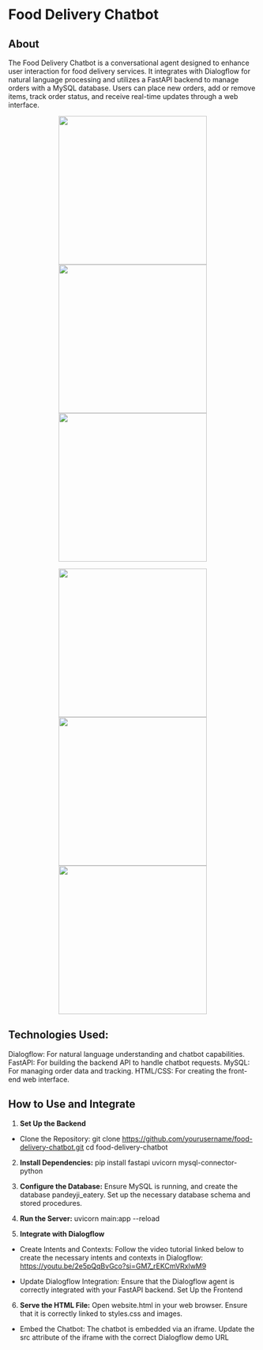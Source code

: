 # Food Delivery Chatbot

## About
The Food Delivery Chatbot is a conversational agent designed to enhance user interaction for food delivery services. It integrates with Dialogflow for natural language processing and utilizes a FastAPI backend to manage orders with a MySQL database. Users can place new orders, add or remove items, track order status, and receive real-time updates through a web interface.

<p align="center">
  <img src="https://github.com/user-attachments/assets/3667e414-5362-43af-aef5-91b5f6a0a6a2" width="300" />
  <img src="https://github.com/user-attachments/assets/d54615fe-9fe6-447c-9db8-7c1ef701bd04" width="300" />
  <img src="https://github.com/user-attachments/assets/7c83bd2c-6fb2-47fc-94e1-1d7844f49c67" width="300" />
</p>

<p align="center">
  <img src="https://github.com/user-attachments/assets/8e367fb7-f490-4d8b-a3d8-f8b33dc376b5" width="300" />
  <img src="https://github.com/user-attachments/assets/e14ba4ce-b8aa-44fa-9e74-ec43930fff6c" width="300" />
  <img src="https://github.com/user-attachments/assets/b86894c6-fbec-420d-946e-3b1651d27bb0" width="300" />
</p>


## Technologies Used:

Dialogflow: For natural language understanding and chatbot capabilities.
FastAPI: For building the backend API to handle chatbot requests.
MySQL: For managing order data and tracking.
HTML/CSS: For creating the front-end web interface.

## How to Use and Integrate

1) **Set Up the Backend**

* Clone the Repository:
git clone https://github.com/yourusername/food-delivery-chatbot.git
cd food-delivery-chatbot

2) **Install Dependencies:**
pip install fastapi uvicorn mysql-connector-python

3) **Configure the Database:**
Ensure MySQL is running, and create the database pandeyji_eatery. Set up the necessary database schema and stored procedures.

4) **Run the Server:**
uvicorn main:app --reload

5) **Integrate with Dialogflow**

* Create Intents and Contexts:
Follow the video tutorial linked below to create the necessary intents and contexts in Dialogflow:
https://youtu.be/2e5pQqBvGco?si=GM7_rEKCmVRxlwM9

* Update Dialogflow Integration:
Ensure that the Dialogflow agent is correctly integrated with your FastAPI backend.
Set Up the Frontend

6) **Serve the HTML File:**
Open website.html in your web browser. Ensure that it is correctly linked to styles.css and images.

* Embed the Chatbot:
The chatbot is embedded via an iframe. Update the src attribute of the iframe with the correct Dialogflow demo URL
